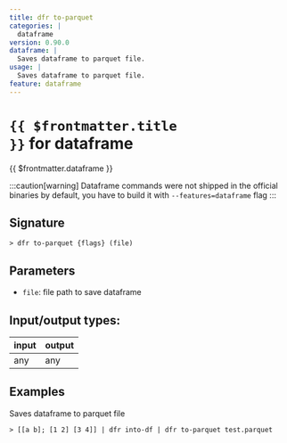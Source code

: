 ```yaml
---
title: dfr to-parquet
categories: |
  dataframe
version: 0.90.0
dataframe: |
  Saves dataframe to parquet file.
usage: |
  Saves dataframe to parquet file.
feature: dataframe
---
```


<!-- This file is automatically generated. Please edit the command in https://github.com/nushell/nushell instead. -->

# <code>{{ $frontmatter.title }}</code> for dataframe

<div class='command-title'>{{ $frontmatter.dataframe }}</div>

:::caution[warning]
Dataframe commands were not shipped in the official binaries by default, you have to build it with `--features=dataframe` flag
:::

## Signature

`> dfr to-parquet {flags} (file)`

## Parameters

- `file`: file path to save dataframe

## Input/output types:

| input | output |
| ----- | ------ |
| any   | any    |

## Examples

Saves dataframe to parquet file

```nushell
> [[a b]; [1 2] [3 4]] | dfr into-df | dfr to-parquet test.parquet

```
